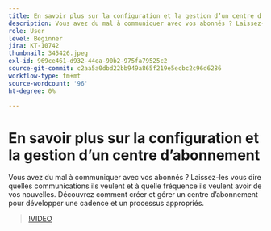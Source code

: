 ```yaml
---
title: En savoir plus sur la configuration et la gestion d’un centre d’abonnement
description: Vous avez du mal à communiquer avec vos abonnés ? Laissez-les vous dire quelles communications ils veulent et à quelle fréquence ils veulent avoir de vos nouvelles. Découvrez comment créer et gérer un centre d’abonnement pour développer une cadence et un processus appropriés.
role: User
level: Beginner
jira: KT-10742
thumbnail: 345426.jpeg
exl-id: 969ce461-d932-44ea-90b2-975fa79525c2
source-git-commit: c2aa5a0dbd22bb949a865f219e5ecbc2c96d6286
workflow-type: tm+mt
source-wordcount: '96'
ht-degree: 0%

---
```


# En savoir plus sur la configuration et la gestion d’un centre d’abonnement

Vous avez du mal à communiquer avec vos abonnés ? Laissez-les vous dire quelles communications ils veulent et à quelle fréquence ils veulent avoir de vos nouvelles. Découvrez comment créer et gérer un centre d’abonnement pour développer une cadence et un processus appropriés.

>[!VIDEO](https://video.tv.adobe.com/v/345426/?quality=12&learn=on)
